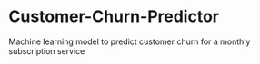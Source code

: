 # Customer-Churn-Predictor
Machine learning model to predict customer churn for a monthly subscription service
